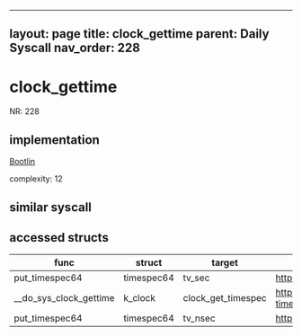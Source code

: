 
---
layout: page
title: clock_gettime
parent: Daily Syscall
nav_order: 228
---
        

# clock_gettime
NR: 228

## implementation
[Bootlin](https://elixir.bootlin.com/linux/v6.14.7/source/kernel/time/posix-timers.c#L1138)

complexity: 12


## similar syscall


## accessed structs

|func|struct|target|location|has_read|has_write|
|--|--|--|--|--|--|
|put_timespec64|timespec64|tv_sec|https://elixir.bootlin.com/linux/v6.14.7/source/kernel/time/time.c#L906|true|true|
|__do_sys_clock_gettime|k_clock|clock_get_timespec|https://elixir.bootlin.com/linux/v6.14.7/source/kernel/time/posix-timers.c#L1148|true|true|
|put_timespec64|timespec64|tv_nsec|https://elixir.bootlin.com/linux/v6.14.7/source/kernel/time/time.c#L907|true|true|
